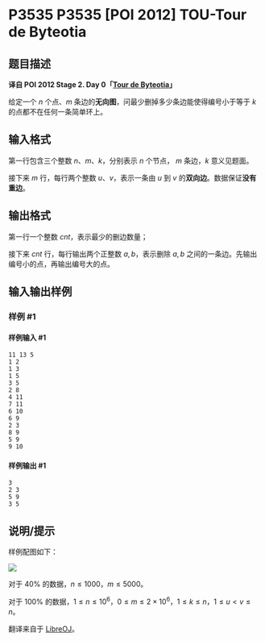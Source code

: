 # P3535 P3535 [POI 2012] TOU-Tour de Byteotia

## 题目描述

**译自 POI 2012 Stage 2. Day 0「[Tour de Byteotia](https://szkopul.edu.pl/problemset/problem/mormqC6WwjeIiBpSNMhVbHni/site/?key=statement)」**

给定一个 $n$ 个点、$m$ 条边的**无向图**，问最少删掉多少条边能使得编号小于等于 $k$ 的点都不在任何一条简单环上。

## 输入格式

第一行包含三个整数 $n$、$m$、$k$，分别表示 $n$ 个节点， $m$ 条边，$k$ 意义见题面。

接下来 $m$ 行，每行两个整数 $u$、$v$，表示一条由 $u$ 到 $v$ 的**双向边**。数据保证**没有重边**。

## 输出格式

第一行一个整数 $cnt$，表示最少的删边数量；

接下来 $cnt$ 行，每行输出两个正整数 $a,b$，表示删除 $a,b$ 之间的一条边。先输出编号小的点，再输出编号大的点。

## 输入输出样例

### 样例 #1

#### 样例输入 #1

```
11 13 5
1 2
1 3
1 5
3 5
2 8
4 11
7 11
6 10
6 9
2 3
8 9
5 9
9 10
```

#### 样例输出 #1

```
3
2 3
5 9
3 5
```

## 说明/提示

样例配图如下：

![](https://cdn.luogu.com.cn/upload/image_hosting/gs7p4m5e.png)

对于 $40\%$ 的数据，$n \le 1000$，$m \le 5000$。

对于 $100\%$ 的数据，$1 \le n \le 10^6$，$0 \le m \le 2\times10^6$，$1 \le k \le n$，$1 \le u \lt v \le n$。

翻译来自于 [LibreOJ](https://loj.ac/p/2693)。
